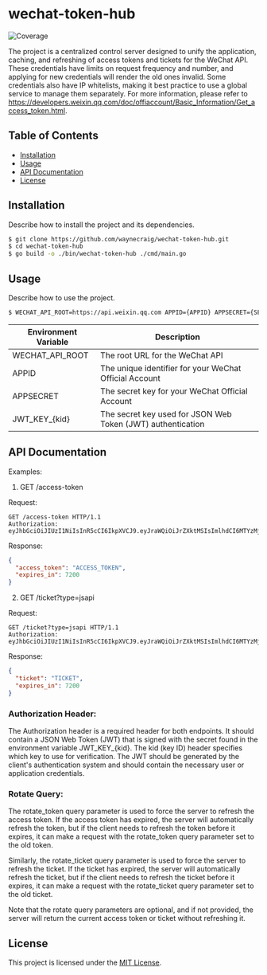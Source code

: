 # wechat-token-hub
![Coverage](https://img.shields.io/badge/Coverage-94.0%25-brightgreen)

 The project is a centralized control server designed to unify the application, caching, and refreshing of access tokens and tickets for the WeChat API. These credentials have limits on request frequency and number, and applying for new credentials will render the old ones invalid. Some credentials also have IP whitelists, making it best practice to use a global service to manage them separately. For more information, please refer to https://developers.weixin.qq.com/doc/offiaccount/Basic_Information/Get_access_token.html.

## Table of Contents

- [Installation](#installation)
- [Usage](#usage)
- [API Documentation](#api-documentation)
- [License](#license)

## Installation

Describe how to install the project and its dependencies.

```sh
$ git clone https://github.com/waynecraig/wechat-token-hub.git
$ cd wechat-token-hub
$ go build -o ./bin/wechat-token-hub ./cmd/main.go
```

## Usage

Describe how to use the project.

```sh
$ WECHAT_API_ROOT=https://api.weixin.qq.com APPID={APPID} APPSECRET={SECRET} JWT_KEY_{kid}={KEY} ./bin/wechat-token-hub
```

| Environment Variable | Description |
| --- | --- |
| WECHAT_API_ROOT | The root URL for the WeChat API |
| APPID | The unique identifier for your WeChat Official Account  |
| APPSECRET | The secret key for your WeChat Official Account |
| JWT_KEY_{kid} | The secret key used for JSON Web Token (JWT) authentication |

## API Documentation

Examples:

1. GET /access-token

Request:
```
GET /access-token HTTP/1.1
Authorization: eyJhbGciOiJIUzI1NiIsInR5cCI6IkpXVCJ9.eyJraWQiOiJrZXktMSIsImlhdCI6MTYzMjQ2NzA4OH0.MTJkNzA4YjM4YzI4YWRlMjE1NzA4MjNiMDA3NzA3MjBiNmMwYjI3Y2Y1YjJmMjAyMzZiNjZlNTc0NTdiN2IwNQ
```

Response:
```json
{
  "access_token": "ACCESS_TOKEN",
  "expires_in": 7200
}
```

2. GET /ticket?type=jsapi

Request:
```
GET /ticket?type=jsapi HTTP/1.1
Authorization: eyJhbGciOiJIUzI1NiIsInR5cCI6IkpXVCJ9.eyJraWQiOiJrZXktMSIsImlhdCI6MTYzMjQ2NzA4OH0.MTJkNzA4YjM4YzI4YWRlMjE1NzA4MjNiMDA3NzA3MjBiNmMwYjI3Y2Y1YjJmMjAyMzZiNjZlNTc0NTdiN2IwNQ
```

Response:
```json
{
  "ticket": "TICKET",
  "expires_in": 7200
}
```

### Authorization Header:

The Authorization header is a required header for both endpoints. It should contain a JSON Web Token (JWT) that is signed with the secret found in the environment variable JWT_KEY_{kid}. The kid (key ID) header specifies which key to use for verification. The JWT should be generated by the client's authentication system and should contain the necessary user or application credentials.

### Rotate Query:

The rotate_token query parameter is used to force the server to refresh the access token. If the access token has expired, the server will automatically refresh the token, but if the client needs to refresh the token before it expires, it can make a request with the rotate_token query parameter set to the old token.

Similarly, the rotate_ticket query parameter is used to force the server to refresh the ticket. If the ticket has expired, the server will automatically refresh the ticket, but if the client needs to refresh the ticket before it expires, it can make a request with the rotate_ticket query parameter set to the old ticket.

Note that the rotate query parameters are optional, and if not provided, the server will return the current access token or ticket without refreshing it.

## License

This project is licensed under the [MIT License](LICENSE).